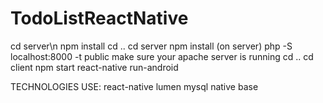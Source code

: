 # TodoListReactNative
cd server\n
npm install
cd ..
cd server
npm install
(on server) php -S localhost:8000 -t public
make sure your apache server is running
cd ..
cd client
npm start
react-native run-android

TECHNOLOGIES USE:
react-native
lumen
mysql
native base
